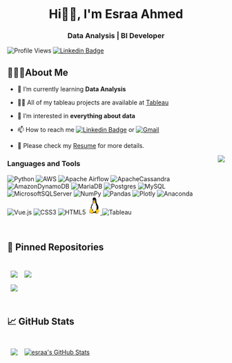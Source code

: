 <h1 align="center">Hi👋🏻, I'm Esraa Ahmed</h1>
<h3 align="center">Data Analysis | BI Developer</h3>

![Profile Views](https://komarev.com/ghpvc/?username=essraahmed&color=blue)
[![Linkedin Badge](https://img.shields.io/badge/-esraahmed-0072b1?style=flat&logo=Linkedin&logoColor=white)](https://www.linkedin.com/in/esraa-ahmed-ibrahim2/ "Connect on LinkedIn")


## 👩🏻‍💻About Me

- 🌱 I’m currently learning **Data Analysis**

- 👨‍💻 All of my tableau projects are available at [Tableau](https://tabsoft.co/3mWIejc)

- 👀 I’m interested in **everything about data**

- 📫 How to reach me [![Linkedin Badge](https://img.shields.io/badge/-esraahmed-0072b1?style=flat&logo=Linkedin&logoColor=white)](https://www.linkedin.com/in/esraa-ahmed-ibrahim2/ "Connect on LinkedIn") or [![Gmail](https://img.shields.io/badge/-essraahmed-c14438?style=flat&logo=Gmail&logoColor=white)](https://mail.google.com/mail/?view=cm&fs=1&to=esraaahmedibrahim2@gmail.com)

- 📄 Please check my [Resume](https://bit.ly/3PPb5By) for more details.


<img src="https://media.giphy.com/media/VekcnHOwOI5So/giphy.gif" align="right" height="220" />

### Languages and Tools

![Python](https://img.shields.io/badge/python-3670A0?style=flat&logo=python&logoColor=ffdd54) 
![AWS](https://img.shields.io/badge/AWS-%23FF9900.svg?style=flat&logo=amazon-aws&logoColor=white) 
![Apache Airflow](https://img.shields.io/badge/Apache%20Airflow-017CEE?style=flat&logo=Apache%20Airflow&logoColor=white) 
![ApacheCassandra](https://img.shields.io/badge/cassandra-%231287B1.svg?style=flat&logo=apache-cassandra&logoColor=white) 
![AmazonDynamoDB](https://img.shields.io/badge/Amazon%20DynamoDB-4053D6?style=flat&logo=Amazon%20DynamoDB&logoColor=white) 
![MariaDB](https://img.shields.io/badge/MariaDB-003545?style=flat&logo=mariadb&logoColor=white) 
![Postgres](https://img.shields.io/badge/postgres-%23316192.svg?style=flat&logo=postgresql&logoColor=white) 
![MySQL](https://img.shields.io/badge/mysql-%2300f.svg?style=flat&logo=mysql&logoColor=white) 
![MicrosoftSQLServer](https://img.shields.io/badge/Microsoft%20SQL%20Sever-CC2927?style=flat&logo=microsoft%20sql%20server&logoColor=white) 
![NumPy](https://img.shields.io/badge/numpy-%23013243.svg?style=flat&logo=numpy&logoColor=white) 
![Pandas](https://img.shields.io/badge/pandas-%23150458.svg?style=flat&logo=pandas&logoColor=white) 
![Plotly](https://img.shields.io/badge/Plotly-%233F4F75.svg?style=flat&logo=plotly&logoColor=white)
![Anaconda](https://img.shields.io/badge/Anaconda-%2344A833.svg?style=flat&logo=anaconda&logoColor=white) 
![Vue.js](https://img.shields.io/badge/vuejs-%2335495e.svg?style=flat&logo=vuedotjs&logoColor=%234FC08D) 
![CSS3](https://img.shields.io/badge/css3-%231572B6.svg?style=flat&logo=css3&logoColor=white) 
![HTML5](https://img.shields.io/badge/html5-%23E34F26.svg?style=flat&logo=html5&logoColor=white) 
<a href="https://www.linux.org/" target="_blank"> 
<img src="https://raw.githubusercontent.com/devicons/devicon/master/icons/linux/linux-original.svg" alt="linux" width="30" height="40"/> </a>
![Tableau](https://img.shields.io/badge/Tableau-E97627?style=for-the-badge&logo=Tableau&logoColor=white)

<br>

## 📌 Pinned Repositories 

<br>

<a href="https://github.com/essraahmed/tailwindcss-v2-dark-mode-template">
  <img align="left" style="margin:0.5rem" src="https://github-readme-stats.vercel.app/api/pin/?username=essraahmed&repo=Data-Modeling-with-Postgres&title_color=ffffff&text_color=c9cacc&icon_color=4AB197&bg_color=1A2B34" />
</a>


<a href="https://github.com/essraahmed/pomegradient">
  <img align="center" style="margin:0.5rem" src="https://github-readme-stats.vercel.app/api/pin/?username=essraahmed&repo=Data-Deduplication-using-AWS-Lake-Formation-FindMatches&title_color=ffffff&text_color=c9cacc&icon_color=4AB197&bg_color=1A2B34" />
</a>


<br>
<a href="https://github.com/essraahmed/ng-limeade">
  <img align="center" style="margin:0.5rem" src="https://github-readme-stats.vercel.app/api/pin/?username=essraahmed&repo=Communicate-Data-Findings&title_color=ffffff&text_color=c9cacc&icon_color=4AB197&bg_color=1A2B34" />
</a>

<br>
<br>

## &#x1f4c8; GitHub Stats 

<br>

<a href="https://github.com/essraahmed">
  <img align="left" style="margin:0.5rem" src="https://github-readme-stats.vercel.app/api/top-langs/?username=essraahmed&hide=html,css&title_color=ffffff&text_color=c9cacc&icon_color=4AB197&bg_color=1A2B34" />
</a> 


<a href="https://github.com/essraahmed">
  <img align="center" style="margin:0.5rem" src="https://github-readme-stats.vercel.app/api?username=essraahmed&show_icons=true&line_height=27&count_private=true&title_color=ffffff&text_color=c9cacc&icon_color=4AB097&bg_color=1A2B34" alt="esraa's GitHub Stats" />
</a>


<br>
<br>
